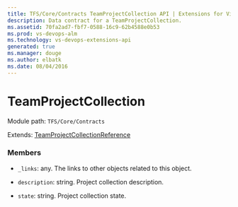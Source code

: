 ```yaml
---
title: TFS/Core/Contracts TeamProjectCollection API | Extensions for Visual Studio Team Services
description: Data contract for a TeamProjectCollection.
ms.assetid: 70fa2ad7-fbf7-0588-16c9-62b4588e0b53
ms.prod: vs-devops-alm
ms.technology: vs-devops-extensions-api
generated: true
ms.manager: douge
ms.author: elbatk
ms.date: 08/04/2016
---
```


# TeamProjectCollection

Module path: `TFS/Core/Contracts`

Extends: [TeamProjectCollectionReference](../../../TFS/Core/Contracts/TeamProjectCollectionReference.md)

### Members

* `_links`: any. The links to other objects related to this object.

* `description`: string. Project collection description.

* `state`: string. Project collection state.

